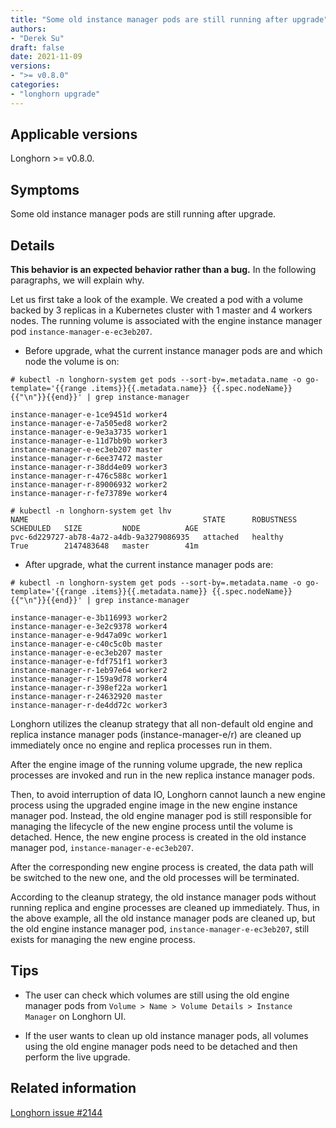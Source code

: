 ```yaml
---
title: "Some old instance manager pods are still running after upgrade"
authors:
- "Derek Su"
draft: false
date: 2021-11-09
versions:
- ">= v0.8.0"
categories:
- "longhorn upgrade"
---
```


## Applicable versions

Longhorn >= v0.8.0.

## Symptoms

Some old instance manager pods are still running after upgrade.

## Details

**This behavior is an expected behavior rather than a bug.** In the following paragraphs, we will explain why.

Let us first take a look of the example. We created a pod with a volume backed by 3 replicas in a Kubernetes cluster with 1 master and 4 workers nodes. The running volume is associated with the engine instance manager pod `instance-manager-e-ec3eb207`.

- Before upgrade, what the current instance manager pods are and which node the volume is on:
```
# kubectl -n longhorn-system get pods --sort-by=.metadata.name -o go-template='{{range .items}}{{.metadata.name}} {{.spec.nodeName}}{{"\n"}}{{end}}' | grep instance-manager

instance-manager-e-1ce9451d worker4
instance-manager-e-7a505ed8 worker2
instance-manager-e-9e3a3735 worker1
instance-manager-e-11d7bb9b worker3
instance-manager-e-ec3eb207 master
instance-manager-r-6ee37472 master
instance-manager-r-38dd4e09 worker3
instance-manager-r-476c588c worker1
instance-manager-r-89006932 worker2
instance-manager-r-fe73789e worker4

# kubectl -n longhorn-system get lhv
NAME                                       STATE      ROBUSTNESS   SCHEDULED   SIZE         NODE          AGE
pvc-6d229727-ab78-4a72-a4db-9a3279086935   attached   healthy      True        2147483648   master        41m
```

- After upgrade, what the current instance manager pods are:
```
# kubectl -n longhorn-system get pods --sort-by=.metadata.name -o go-template='{{range .items}}{{.metadata.name}} {{.spec.nodeName}}{{"\n"}}{{end}}' | grep instance-manager

instance-manager-e-3b116993 worker2
instance-manager-e-3e2c9378 worker4
instance-manager-e-9d47a09c worker1
instance-manager-e-c40c5c0b master
instance-manager-e-ec3eb207 master
instance-manager-e-fdf751f1 worker3
instance-manager-r-1eb97e64 worker2
instance-manager-r-159a9d78 worker4
instance-manager-r-398ef22a worker1
instance-manager-r-24632920 master
instance-manager-r-de4dd72c worker3
```

Longhorn utilizes the cleanup strategy that all non-default old engine and replica instance manager pods (instance-manager-e/r) are cleaned up immediately once no engine and replica processes run in them.

After the engine image of the running volume upgrade, the new replica processes are invoked and run in the new replica instance manager pods.

Then, to avoid interruption of data IO, Longhorn cannot launch a new engine process using the upgraded engine image in the new engine instance manager pod. Instead, the old engine manager pod is still responsible for managing the lifecycle of the new engine process until the volume is detached. Hence, the new engine process is created in the old instance manager pod, `instance-manager-e-ec3eb207`.

After the corresponding new engine process is created, the data path will be switched to the new one, and the old processes will be terminated.

According to the cleanup strategy, the old instance manager pods without running replica and engine processes are cleaned up immediately. Thus, in the above example, all the old instance manager pods are cleaned up, but the old engine instance manager pod, `instance-manager-e-ec3eb207`, still exists for managing the new engine process.

## Tips

- The user can check which volumes are still using the old engine manager pods from `Volume > Name > Volume Details > Instance Manager` on Longhorn UI.

- If the user wants to clean up old instance manager pods, all volumes using the old engine manager pods need to be detached and then perform the live upgrade.

## Related information

[Longhorn issue #2144](https://github.com/longhorn/longhorn/issues/2144)
